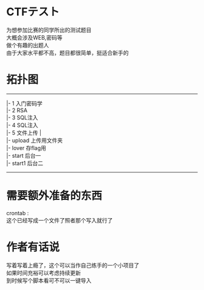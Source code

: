# CTFテスト  
为想参加比赛的同学所出的测试题目  
大概会涉及WEB,密码等  
做个有趣的出题人  
由于大家水平都不高，题目都很简单，挺适合新手的  

# 拓扑图  
---  
 |- 1 入门密码学  
 |- 2 RSA  
 |- 3 SQL注入  
 |- 4 SQL注入  
 |- 5 文件上传 
    |  
    |- upload 上传用文件夹   
    |- lover  存flag用  
 |- start  后台一  
 |- start1 后台二  
  

---------
# 需要额外准备的东西  
crontab :  
这个已经写成一个文件了照者那个写入就行了  


# 作者有话说  
写着写着上瘾了，这个可以当作自己练手的一个小项目了  
如果时间充裕可以考虑持续更新  
到时候写个脚本看可不可以一键导入  
